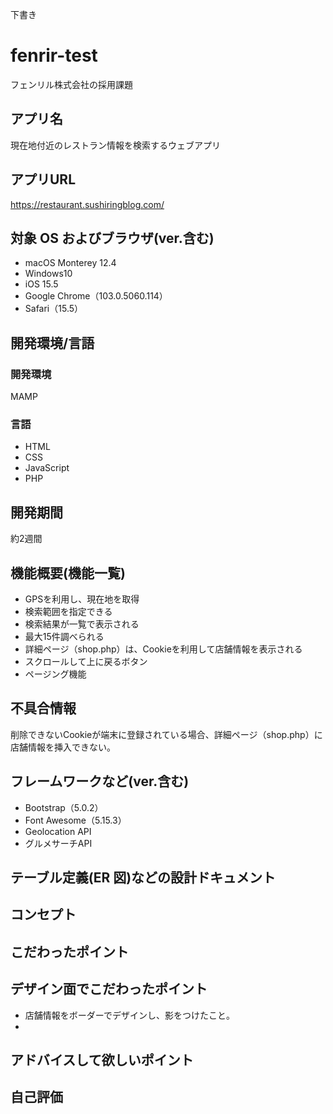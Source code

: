 下書き

# fenrir-test
フェンリル株式会社の採用課題

## アプリ名
現在地付近のレストラン情報を検索するウェブアプリ

## アプリURL
https://restaurant.sushiringblog.com/

## 対象 OS およびブラウザ(ver.含む)
- macOS Monterey 12.4
- Windows10
- iOS 15.5
- Google Chrome（103.0.5060.114）
- Safari（15.5）

## 開発環境/言語
### 開発環境
MAMP

### 言語
- HTML
- CSS
- JavaScript
- PHP

## 開発期間
約2週間

## 機能概要(機能一覧)
- GPSを利用し、現在地を取得
- 検索範囲を指定できる
- 検索結果が一覧で表示される
- 最大15件調べられる
- 詳細ページ（shop.php）は、Cookieを利用して店舗情報を表示される
- スクロールして上に戻るボタン
- ページング機能

## 不具合情報
削除できないCookieが端末に登録されている場合、詳細ページ（shop.php）に店舗情報を挿入できない。

## フレームワークなど(ver.含む)
- Bootstrap（5.0.2）
- Font Awesome（5.15.3）
- Geolocation API
- グルメサーチAPI

## テーブル定義(ER 図)などの設計ドキュメント

## コンセプト

## こだわったポイント

## デザイン面でこだわったポイント
- 店舗情報をボーダーでデザインし、影をつけたこと。
- 
## アドバイスして欲しいポイント

## 自己評価
